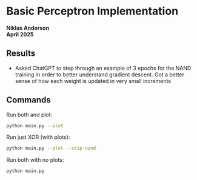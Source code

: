 # Basic Perceptron Implementation

**Niklas Anderson**  
**April 2025**

## Results

- Asked ChatGPT to step through an example of 3 epochs for the NAND training in order to better understand gradient descent. Got a better sense of how each weight is updated in very small increments

## Commands

Run both and plot:
```sh
python main.py --plot
```

Run just XOR (with plots):
```sh
python main.py --plot --skip-nand
```

Run both with no plots:
```sh
python main.py
```
